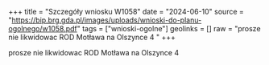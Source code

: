 +++
title = "Szczegóły wniosku W1058"
date = "2024-06-10"
source = "https://bip.brg.gda.pl/images/uploads/wnioski-do-planu-ogolnego/w1058.pdf"
tags = ["wnioski-ogolne"]
geolinks = []
raw = "prosze nie likwidowac ROD Motława na Olszynce 4 "
+++

prosze nie likwidowac ROD Motława na Olszynce
4



